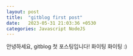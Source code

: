 ```yaml
---
layout: post
title:  "gitblog first post"
date:   2023-05-31 21:03:36 +0530
categories: Javascript NodeJS
---
```


안녕하세요, gitblog 첫 포스팅입니다!
화이팅 화이팅 :)
